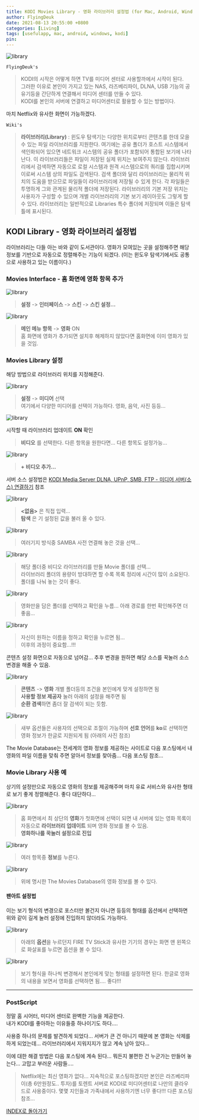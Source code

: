 ```yaml
---
title: KODI Movies Library - 영화 라이브러리 설정법 (for Mac, Android, Windows)
author: FlyingDeuk
date: 2021-08-13 20:55:00 +0800
categories: [Living]
tags: [usefulapp, mac, android, windows, kodi]
pin:
---
```


![library](/img/living/kodi/library1.jpg)

`FlyingDeuk's`
> KODI의 시작은 어떻게 하면 TV를 미디어 센터로 사용할까에서 시작이 된다. <br>
그러한 이유로 본인이 가지고 있는 NAS, 라즈베리파이, DLNA, USB 기능의 공유기등을 간단하게 연결해서 미디어 센터를 만들 수 있다. <br>
KODI를 본인의 서버에 연결하고 미디어센터로 활용할 수 있는 방법이다.

마치 Netflix와 유사한 화면이 가능하겠다.

`Wiki's`
> **라이브러리(Library)** : 윈도우 탐색기는 다양한 위치로부터 콘텐츠를 한데 모을 수 있는 파일 라이브러리를 지원한다. 여기에는 공유 폴더가 호스트 시스템에서 색인화되어 있으면 네트워크 시스템의 공유 폴더가 포함되어 통합된 보기에 나타난다. 이 라이브러리들은 파일이 저장된 실제 위치는 보여주지 않는다. 라이브러리에서 검색하면 자동으로 로컬 시스템과 원격 시스템으로의 쿼리를 집합시키며 이로써 시스템 상의 파일도 검색된다. 검색 폴더와 달리 라이브러리는 물리적 위치의 도움을 받으므로 파일들이 라이브러리에 저장될 수 있게 한다. 각 파일들은 투명하게 그와 관계된 물리적 폴더에 저장된다. 라이브러리의 기본 저장 위치는 사용자가 구성할 수 있으며 개별 라이브러리의 기본 보기 레이아웃도 그렇게 할 수 있다. 라이브러리는 일반적으로 Libraries 특수 폴더에 저장되며 이들은 탐색 틀에 표시된다.



## KODI Library - 영화 라이브러리 설정법
라이브러리는 다들 아는 바와 같이 도서관이다. 영화가 모여있는 곳을 설정해주면 해당 정보를 기반으로 자동으로 정렬해주는 기능이 되겠다. (이는 윈도우 탐색기에서도 공통으로 사용하고 있는 이름이다.)

### Movies Interface - 홈 화면에 영화 항목 추가
![library](/img/living/kodi/library2.jpg)
>**설정** -> **인터페이스** -> **스킨** -> **스킨 설정...**<br>

![library](/img/living/kodi/library3.jpg)
>**메인 메뉴 항목** -> **영화** ON <br>
홈 화면에 영화가 추가되면 설치후 해제하지 않았다면 홈화면에 이미 영화가 있을 것임.

### Movies Library 설정
해당 방법으로 라이브러리 위치를 지정해준다.

![library](/img/living/kodi/library4.jpg)
> **설정** -> **미디어** 선택 <br>
여기에서 다양한 미디어를 선택이 가능하다. 영화, 음악, 사진 등등...

![library](/img/living/kodi/library5.jpg)

시작할 때 라이브러리 업데이트 **ON** 확인
>**비디오** 를 선택한다. 다른 항목을 원한다면... 다른 항목도 설정가능...

![library](/img/living/kodi/library6.jpg)
> **+ 비디오 추가...** <br>

서버 소스 설정법은 [KODI Media Server DLNA, UPnP, SMB, FTP - 미디어 서버(소스) 연결하기](/posts/KODI-source/) 참조

![library](/img/living/kodi/library7.jpg)
>**<없음>** 은 직접 입력... <br>
**탐색** 은 기 설정된 값을 불러 올 수 있다.

![library](/img/living/kodi/library8.jpg)
>여러기지 방식중 SAMBA 사전 연결해 놓은 것을 선택...

![library](/img/living/kodi/library9.jpg)
>해당 폴더중 비디오 라이브러리를 만들 Movie 폴더를 선택...<br>
라이브러리 폴더의 용량이 방대하면 할 수록 목록 정리에 시간이 많이 소요된다. 폴더를 나눠 놓는 것이 좋다.


![library](/img/living/kodi/library10.jpg)
>영화만을 담은 폴더를 선택하고 확인을 누름... 아래 경로를 한번 확인해주면 더 좋음...

![library](/img/living/kodi/library11.jpg)
>자신이 원하는 이름을 정하고 확인을 누르면 됨... <br>
이후의 과정이 중요함...!!!

콘텐츠 설정 화면으로 자동으로 넘어감... 추후 변경을 원하면 해당 소스를 꾹눌러 소스변경을 해줄 수 있음.

![library](/img/living/kodi/library12.jpg)
> **콘텐츠** -> **영화** 개별 폴더등의 조건을 본인에게 맞게 설정하면 됨 <br>
**사용할 정보 제공자** 눌러 아래의 설정을 해주면 됨<br>
**순환 겸색**하면 좀더 잘 검색이 되는 듯함. 

![library](/img/living/kodi/library13.jpg)
>새부 옵션들은 사용자의 선택으로 조절이 가능하며 **선호 언어**를 **ko**로 선택하면 영화 정보가 한글로 지원되게 됨 (아래의 사진 참조)

The Movie Database는 전세계의 영화 정보를 제공하는 사이트로 다음 포스팅에서 내 영화의 파일 이름을 맞춰 주면 알아서 정보를 찾아줌... 다음 포스팅 참조...

### Movie Library 사용 예
상기의 설정만으로 자동으로 영화의 정보를 제공해주며 마치 유료 서비스와 유사한 형태로 보기 좋게 정렬해준다. 좋다 대단하다...

![library](/img/living/kodi/library15.jpg)
>홈 화면에서 최 상단의 **영화**가 첫화면에 선택이 되면 내 서버에 있는 영화 목록이 자동으로 **라이브러리 업데이트** 되며 영화 정보를 볼 수 있음. <br>
**영화하나를 꾹눌러 설정으로 진입**

![library](/img/living/kodi/library16.jpg)
>여러 항목중 **정보**를 누른다.

![library](/img/living/kodi/library17.jpg)
>위에 명시한 The Movies Database의 영화 정보를 볼 수 있다.

#### 팬아트 설정법
이는 보기 형식의 변경으로 포스터만 볼건지 아니면 등등의 형태를 옵션에서 선택하면 위와 같이 길게 눌러 설정에 진입하지 않더라도 가능하다.

![library](/img/living/kodi/library14.jpg)
> 아래의 **옵션**을 누르던지 FIRE TV Stick과 유사한 기기의 경우는 화면 맨 왼쪽으로 화살표를 누르면 옵션을 볼 수 있다.

![library](/img/living/kodi/library14-1.jpg)
>보기 형식을 하나씩 변경해서 본인에게 맞는 형태를 설정하면 된다. 한글로 영화의 내용을 보면서 영화를 선택하면 됨.... 좋다!!!


---------------

### PostScript
정말 홈 시어터, 미디어 센터로 완벽한 기능을 제공한다. <br>
내가 KODI를 좋아하는 이유들중 하나이기도 하다.... <br>

사용중 하나의 문제를 발견하게 되었다... 서버가 큰 건 아니기 때문에 본 영화는 삭제를 하게 되었는데... 라이브러리에서 지워지지가 않고 계속 남아 있다... <br>

이에 대한 해결 방법은 다음 포스팅에 계속 된다... 뭐든지 불편한 건 누군가는 만들어 놓는다... 고맙고 부러운 사람들....

> Netflix에는 최신 영화가 없다... 지속적으로 포스팅하겠지만 본인은 라즈베리파이(총 6만원정도.. 투자)를 토렌트 서버로 KODI로 미디어센터로 나만의 클라우드로 사용중이다. 몇몇 지인들과 가족내에서 사용하기엔 너무 좋다!!! 다른 포스팅 참조...

[INDEX로 돌아가기](/posts/KODI/)
